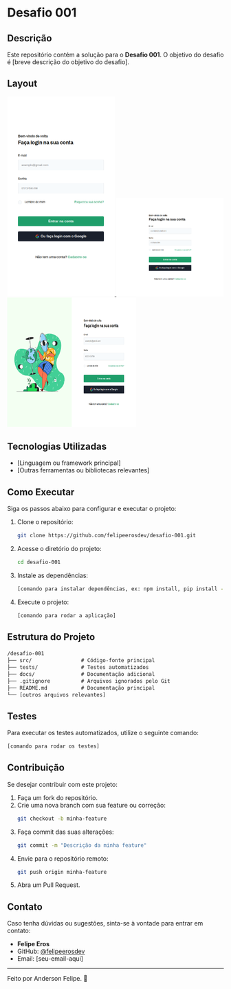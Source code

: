 # Desafio 001

## Descrição
Este repositório contém a solução para o **Desafio 001**. O objetivo do desafio é [breve descrição do objetivo do desafio].

## Layout

<a href="assets/img/page-login-mobile.png" target="_blank">
  <img src="assets/img/page-login-mobile.png" alt="imagem-mobile" style="width: 250px; height: auto;">
</a>

<a href="assets/img/page-login-tablet.png" target="_blank">
  <img src="assets/img/page-login-tablet.png" alt="imagem-tablet" style="width: 250px; height: auto;">
</a>

<a href="assets/img/login-page-desktop.png" target="_blank">
  <img src="assets/img/login-page-desktop.png" alt="imagem-desktop" style="width: 300px; height: 300px;">
</a>

## Tecnologias Utilizadas
- [Linguagem ou framework principal]
- [Outras ferramentas ou bibliotecas relevantes]

## Como Executar
Siga os passos abaixo para configurar e executar o projeto:

1. Clone o repositório:
   ```sh
   git clone https://github.com/felipeerosdev/desafio-001.git
   ```
2. Acesse o diretório do projeto:
   ```sh
   cd desafio-001
   ```
3. Instale as dependências:
   ```sh
   [comando para instalar dependências, ex: npm install, pip install -r requirements.txt]
   ```
4. Execute o projeto:
   ```sh
   [comando para rodar a aplicação]
   ```

## Estrutura do Projeto
```
/desafio-001
├── src/                # Código-fonte principal
├── tests/              # Testes automatizados
├── docs/               # Documentação adicional
├── .gitignore          # Arquivos ignorados pelo Git
├── README.md           # Documentação principal
└── [outros arquivos relevantes]
```

## Testes
Para executar os testes automatizados, utilize o seguinte comando:
```sh
[comando para rodar os testes]
```

## Contribuição
Se desejar contribuir com este projeto:
1. Faça um fork do repositório.
2. Crie uma nova branch com sua feature ou correção:
   ```sh
   git checkout -b minha-feature
   ```
3. Faça commit das suas alterações:
   ```sh
   git commit -m "Descrição da minha feature"
   ```
4. Envie para o repositório remoto:
   ```sh
   git push origin minha-feature
   ```
5. Abra um Pull Request.

## Contato
Caso tenha dúvidas ou sugestões, sinta-se à vontade para entrar em contato:
- **Felipe Eros**
- GitHub: [@felipeerosdev](https://github.com/felipeerosdev)
- Email: [seu-email-aqui]

---

Feito por Anderson Felipe. 🚀

